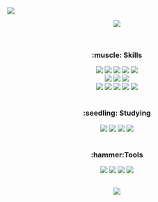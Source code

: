 <img src="https://capsule-render.vercel.app/api?type=waving&color=34b9e5&height=170&section=header&text=Hyeon&fontSize=70&fontAlign=77&fontColor=FFFFFF" />

</br>

<p align="center"><img src="http://mazassumnida.wtf/api/v2/generate_badge?boj=qudgus21"/></p>

</br>

<div align="center">
  <h3> :muscle: Skills</h3>
</div>

<div align ="center">
  <img src="https://img.shields.io/badge/HTML5-E34F26?style=flat-square&logo=HTML5&logoColor=white" />
  <img src="https://img.shields.io/badge/CSS3-1572B6?style=flat-square&logo=CSS3&logoColor=white" />
  <img src="https://img.shields.io/badge/JavaScript-F7DF1E?style=flat-square&logo=JavaScript&logoColor=white" />
  <img src="https://img.shields.io/badge/Typescript-3178C6?style=flat-square&logo=Typescript&logoColor=white" />
  <img src="https://img.shields.io/badge/React-61DAFB?style=flat-square&logo=React&logoColor=white" />
</div>
<div align ="center">
  <img src="https://img.shields.io/badge/Django-092E20?style=flat-square&logo=Django&logoColor=white" />
  <img src="https://img.shields.io/badge/python-3776AB?style=flat-square&logo=python&logoColor=white" />
  <img src="https://img.shields.io/badge/C++-00599C?style=flat-square&logo=C&logoColor=white" />  
</div>
<div align ="center">
  <img src="https://img.shields.io/badge/Node.js-339933?style=flat-square&logo=Node.js&logoColor=white"/></a>
  <img src="https://img.shields.io/badge/Express-000000?style=flat-square&logo=Express&logoColor=white" />  
  <img src="https://img.shields.io/badge/MySQL-4479A1?style=flat-square&logo=MySQL&logoColor=white" />
  <img src="https://img.shields.io/badge/MongoDB-47A248?style=flat-square&logo=MongoDB&logoColor=white" />
  <img src="https://img.shields.io/badge/AWS-232F3E?style=flat-square&logo=Amazon&logoColor=white" />
</div>

</br>

<div align="center">
  <h3> :seedling: Studying</h3>
</div>

<p align ="center">
<img src="https://img.shields.io/badge/JAVA-007396?style=flat-square&logo=JAVA&logoColor=white" />
<img src="https://img.shields.io/badge/Redux-764ABC?style=flat-square&logo=Redux&logoColor=white" />
<img src="https://img.shields.io/badge/Three.js-000000?style=flat-square&logo=Three.js&logoColor=white" />
<img src="https://img.shields.io/badge/Three.js-000000?style=flat-square&logo=Three.js&logoColor=white" />

</br>
</br>
  
<div align="center">
  <h3> :hammer:Tools</h3>
</div>

<p align ="center">
<img src="https://img.shields.io/badge/Slack-E34F26?style=flat-square&logo=HTML5&logoColor=white" />
<img src="https://img.shields.io/badge/Jira-0052CC?style=flat-square&logo=Jira&logoColor=white" />
<img src="https://img.shields.io/badge/GitHub-181717?style=flat-square&logo=GitHub&logoColor=white" />
<img src="https://img.shields.io/badge/Wrike-000000?style=flat-square&logo=Wrike&logoColor=white" />

</br>
</br>

<p align="center"><img src="https://github-readme-stats.vercel.app/api?username=qudgus21"/></p>



